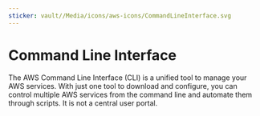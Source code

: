 ```yaml
---
sticker: vault//Media/icons/aws-icons/CommandLineInterface.svg
---
```

# Command Line Interface
The AWS Command Line Interface (CLI) is a unified tool to manage your AWS services. With just one tool to download and configure, you can control multiple AWS services from the command line and automate them through scripts. It is not a central user portal.